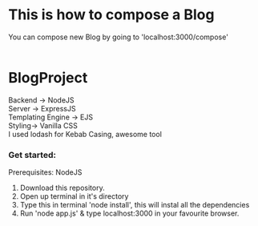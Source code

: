 # This is how to compose a Blog 
You can compose new Blog by going to 'localhost:3000/compose' 
<br>
<br>
# BlogProject
Backend -> NodeJS <br>
Server -> ExpressJS <br>
Templating Engine -> EJS <br>
Styling-> Vanilla CSS <br>
I used lodash for Kebab Casing, awesome tool <br>


### Get started:
Prerequisites: NodeJS
1) Download this repository.
2) Open up terminal in it's directory
3) Type this in terminal 'node install', this will instal all the dependencies
4) Run 'node app.js' & type localhost:3000 in your favourite browser.
